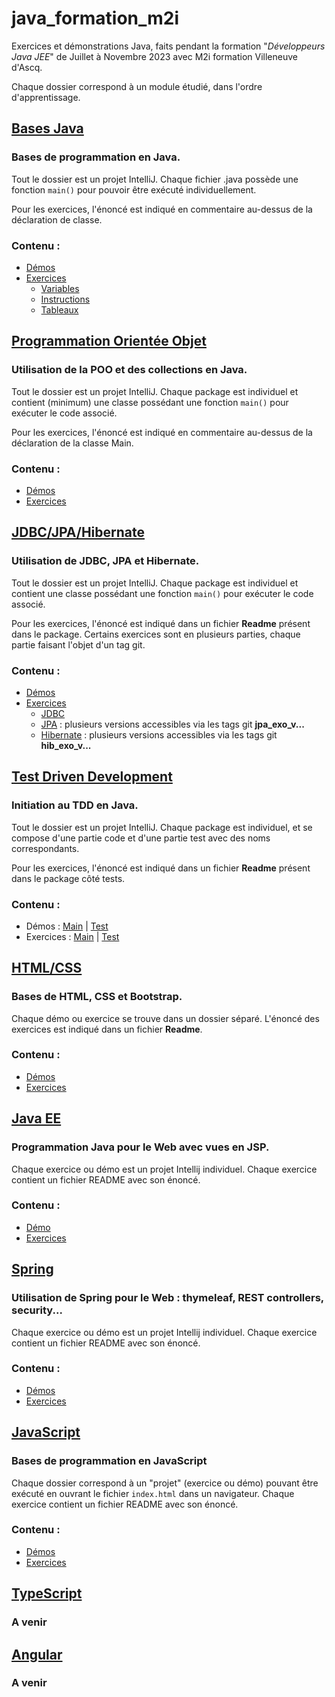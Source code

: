 # java_formation_m2i

Exercices et démonstrations Java, faits pendant la formation "*Développeurs Java JEE*" de Juillet à Novembre 2023 avec M2i formation Villeneuve d'Ascq.

Chaque dossier correspond à un module étudié, dans l'ordre d'apprentissage.


## [Bases Java](/java_base/)
### Bases de programmation en Java.

Tout le dossier est un projet IntelliJ.
Chaque fichier .java possède une fonction `main()` pour pouvoir être exécuté individuellement.

Pour les exercices, l'énoncé est indiqué en commentaire au-dessus de la déclaration de classe.

### Contenu :
- [Démos](/java_base/src/demos/)
- [Exercices](/java_base/src/exos/)
    - [Variables](/java_base/src/exos/variables/)
    - [Instructions](/java_base/src/exos/instructions/)
    - [Tableaux](/java_base/src/exos/tableaux/)

## [Programmation Orientée Objet](/java_poo/src/main/java/org/example/)
### Utilisation de la POO et des collections en Java.

Tout le dossier est un projet IntelliJ.
Chaque package est individuel et contient (minimum) une classe possédant une fonction `main()` pour exécuter le code associé.

Pour les exercices, l'énoncé est indiqué en commentaire au-dessus de la déclaration de la classe Main.

### Contenu :
- [Démos](/java_poo/src/main/java/org/example/demos/)
- [Exercices](/java_poo/src/main/java/org/example/exos/)

## [JDBC/JPA/Hibernate](/java_jdbc/src/main/java/org/example/)
### Utilisation de JDBC, JPA et Hibernate.

Tout le dossier est un projet IntelliJ.
Chaque package est individuel et contient une classe possédant une fonction `main()` pour exécuter le code associé.

Pour les exercices, l'énoncé est indiqué dans un fichier **Readme** présent dans le package. Certains exercices sont en plusieurs parties, chaque partie faisant l'objet d'un tag git.

### Contenu :
- [Démos](/java_jdbc/src/main/java/org/example/demos/)
- [Exercices](/java_jdbc/src/main/java/org/example/exos/)
    - [JDBC](/java_jdbc/src/main/java/org/example/exos/jdbc)
    - [JPA](/java_jdbc/src/main/java/org/example/exos/jpa) : plusieurs versions accessibles via les tags git **jpa_exo_v...**
    - [Hibernate](java_jdbc/src/main/java/org/example/exos/hibernate/) : plusieurs versions accessibles via les tags git **hib_exo_v...**

## [Test Driven Development](/java_tdd/src/test/java/org/example/)
### Initiation au TDD en Java.

Tout le dossier est un projet IntelliJ.
Chaque package est individuel, et se compose d'une partie code et d'une partie test avec des noms correspondants.

Pour les exercices, l'énoncé est indiqué dans un fichier **Readme** présent dans le package côté tests.

### Contenu :
- Démos : [Main](/java_tdd/src/main/java/org/example/demo/) | [Test](/java_tdd/src/test/java/org/example/demo/)
- Exercices : [Main](/java_tdd/src/main/java/org/example/exo/) | [Test](/java_tdd/src/test/java/org/example/exo/)

## [HTML/CSS](/html_css/)
### Bases de HTML, CSS et Bootstrap.

Chaque démo ou exercice se trouve dans un dossier séparé.
L'énoncé des exercices est indiqué dans un fichier **Readme**.

### Contenu :
- [Démos](/html_css/demo/)
- [Exercices](/html_css/exos/)

## [Java EE](/java_ee/)
### Programmation Java pour le Web avec vues en JSP.

Chaque exercice ou démo est un projet Intellij individuel.
Chaque exercice contient un fichier README avec son énoncé.

### Contenu :
- [Démo](/java_ee/demo/src/main/java/com/example/demo/)
- [Exercices](/java_ee/exos/)

## [Spring](/java_spring/)
### Utilisation de Spring pour le Web : thymeleaf, REST controllers, security...

Chaque exercice ou démo est un projet Intellij individuel.
Chaque exercice contient un fichier README avec son énoncé.

### Contenu :
- [Démos](/java_spring/demos/)
- [Exercices](/java_spring/exos/)

## [JavaScript](/js_javascript/)
### Bases de programmation en JavaScript

Chaque dossier correspond à un "projet" (exercice ou démo) pouvant être exécuté en ouvrant le fichier `index.html` dans un navigateur.
Chaque exercice contient un fichier README avec son énoncé.

### Contenu :
- [Démos](/js_javascript/demos/)
- [Exercices](/js_javascript/exos/)

## [TypeScript](/js_typescript/)
### A venir

## [Angular](/js_angular/)
### A venir

